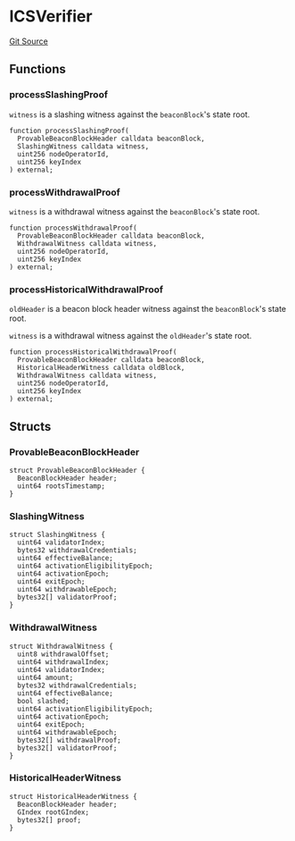 # ICSVerifier

[Git Source](https://github.com/lidofinance/community-staking-module/blob/49f6937ff74cffecb74206f771c12be0e9e28448/src/interfaces/ICSVerifier.sol)

## Functions

### processSlashingProof

`witness` is a slashing witness against the `beaconBlock`'s state root.

```solidity
function processSlashingProof(
  ProvableBeaconBlockHeader calldata beaconBlock,
  SlashingWitness calldata witness,
  uint256 nodeOperatorId,
  uint256 keyIndex
) external;
```

### processWithdrawalProof

`witness` is a withdrawal witness against the `beaconBlock`'s state root.

```solidity
function processWithdrawalProof(
  ProvableBeaconBlockHeader calldata beaconBlock,
  WithdrawalWitness calldata witness,
  uint256 nodeOperatorId,
  uint256 keyIndex
) external;
```

### processHistoricalWithdrawalProof

`oldHeader` is a beacon block header witness against the `beaconBlock`'s state root.

`witness` is a withdrawal witness against the `oldHeader`'s state root.

```solidity
function processHistoricalWithdrawalProof(
  ProvableBeaconBlockHeader calldata beaconBlock,
  HistoricalHeaderWitness calldata oldBlock,
  WithdrawalWitness calldata witness,
  uint256 nodeOperatorId,
  uint256 keyIndex
) external;
```

## Structs

### ProvableBeaconBlockHeader

```solidity
struct ProvableBeaconBlockHeader {
  BeaconBlockHeader header;
  uint64 rootsTimestamp;
}
```

### SlashingWitness

```solidity
struct SlashingWitness {
  uint64 validatorIndex;
  bytes32 withdrawalCredentials;
  uint64 effectiveBalance;
  uint64 activationEligibilityEpoch;
  uint64 activationEpoch;
  uint64 exitEpoch;
  uint64 withdrawableEpoch;
  bytes32[] validatorProof;
}
```

### WithdrawalWitness

```solidity
struct WithdrawalWitness {
  uint8 withdrawalOffset;
  uint64 withdrawalIndex;
  uint64 validatorIndex;
  uint64 amount;
  bytes32 withdrawalCredentials;
  uint64 effectiveBalance;
  bool slashed;
  uint64 activationEligibilityEpoch;
  uint64 activationEpoch;
  uint64 exitEpoch;
  uint64 withdrawableEpoch;
  bytes32[] withdrawalProof;
  bytes32[] validatorProof;
}
```

### HistoricalHeaderWitness

```solidity
struct HistoricalHeaderWitness {
  BeaconBlockHeader header;
  GIndex rootGIndex;
  bytes32[] proof;
}
```
